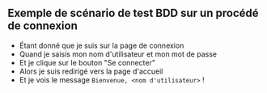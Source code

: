 ## Exemple de scénario de test BDD sur un procédé de connexion

- Étant donné que je suis sur la page de connexion
- Quand je saisis mon nom d'utilisateur et mon mot de passe
- Et je clique sur le bouton "Se connecter"
- Alors je suis redirigé vers la page d'accueil
- Et je vois le message ``Bienvenue, <nom d'utilisateur>`` !

